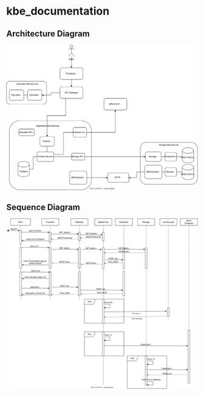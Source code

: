# kbe_documentation

## Architecture Diagram

![Architecture Diagram](/architecture-diagram/ArchitectureDiagramNoMQ.svg "Architecture Diagram")

## Sequence Diagram

![Sequence Diagram](/sequence-diagram/sequenceNoMQ.svg "Sequence Diagram")
